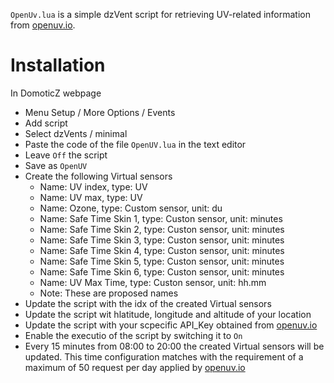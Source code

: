 `OpenUv.lua` is a simple dzVent script for retrieving UV-related information from
[openuv.io](https://openuv.io/).


# Installation

In DomoticZ webpage
* Menu Setup / More Options / Events
* Add script
* Select dzVents / minimal
* Paste the code of the file `OpenUV.lua` in the text editor
* Leave `Off` the script
* Save as `OpenUV`
* Create the following Virtual sensors
  * Name: UV index, type: UV
  * Name: UV max, type: UV
  * Name: Ozone, type: Custom sensor, unit: du
  * Name: Safe Time Skin 1, type: Custon sensor, unit: minutes
  * Name: Safe Time Skin 2, type: Custon sensor, unit: minutes
  * Name: Safe Time Skin 3, type: Custon sensor, unit: minutes
  * Name: Safe Time Skin 4, type: Custon sensor, unit: minutes
  * Name: Safe Time Skin 5, type: Custon sensor, unit: minutes
  * Name: Safe Time Skin 6, type: Custon sensor, unit: minutes
  * Name: UV Max Time, type: Custon sensor, unit: hh.mm
  * Note: These are proposed names
 * Update the script with the idx of the created Virtual sensors
 * Update the script wit hlatitude, longitude and altitude of your location
 * Update the script with your scpecific API_Key obtained from [openuv.io](https://openuv.io/)
 * Enable the executio of the script by switching it to `On`
 * Every 15 minutes from 08:00 to 20:00 the created Virtual sensors will be updated. This time configuration matches with the requirement of a maximum of 50 request per day applied by [openuv.io](https://openuv.io/)



